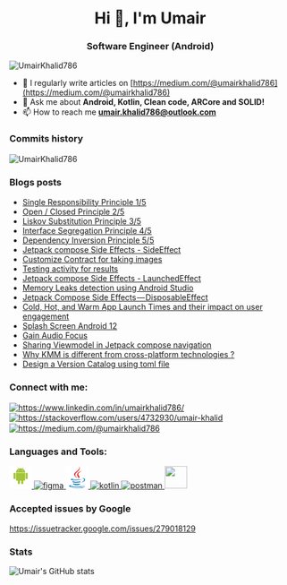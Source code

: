 
<h1 align="center">Hi 👋, I'm Umair</h1>
<h3 align="center">Software Engineer (Android)</h3>

<p align="left"> <img src="https://komarev.com/ghpvc/?username=UmairKhalid786&label=Profile%20views&color=0e75b6&style=flat" alt="UmairKhalid786" /> </p>

- 📝 I regularly write articles on [https://medium.com/@umairkhalid786](https://medium.com/@umairkhalid786)
- 💬 Ask me about **Android, Kotlin, Clean code, ARCore and SOLID!**
- 📫 How to reach me **umair.khalid786@outlook.com**
 
### Commits history
<p><img align="center" src="https://github-readme-streak-stats.herokuapp.com/?user=UmairKhalid786&" alt="UmairKhalid786" /></p>

### Blogs posts
<!-- BLOG-POST-LIST:START -->
- [Single Responsibility Principle 1/5](https://medium.com/@umairkhalid_36029/s-from-solid-principles-1-5-dc285c8a79ed)
- [Open / Closed Principle 2/5](https://medium.com/@umairkhalid_36029/o-from-solid-principles-2-5-4b7e1468da3a)
- [Liskov Substitution Principle 3/5](https://medium.com/@umairkhalid786/l-from-solid-principles-3-5-daa42fc3e853?)
- [Interface Segregation Principle 4/5](https://medium.com/@umairkhalid786/i-interface-segregation-from-solid-principles-4-5-dcbd7b029823)
- [Dependency Inversion Principle 5/5](https://medium.com/@umairkhalid786/d-dependency-inversion-from-solid-principles-5-5-ef3f72f65c6)
- [Jetpack compose Side Effects - SideEffect](https://medium.com/@umairkhalid786/jetpack-compose-side-effects-sideeffect-1e9995b6d423)
- [Customize Contract for taking images](https://medium.com/@umairkhalid786/customize-android-contracts-for-selecting-and-taking-images-f17427c6ee9f)
- [Testing activity for results](https://medium.com/@umairkhalid786/testing-activity-result-contract-by-decoupling-them-from-activity-code-faa0295f5f9c)
- [Jetpack compose Side Effects - LaunchedEffect](https://medium.com/@umairkhalid786/jetpack-compose-side-effects-launchedeffect-6a7c3676ad9d)
- [Memory Leaks detection using Android Studio](https://medium.com/@umairkhalid786/the-easiest-way-to-detect-and-fix-memory-leaks-using-android-studio-profiler-tool-and-weakreference-cd7c212908a1)
- [Jetpack Compose Side Effects — DisposableEffect](https://medium.com/@umairkhalid786/jetpack-compose-side-effects-disposableeffect-effects-that-require-cleanup-fb0861d2620c)
- [Cold, Hot, and Warm App Launch Times and their impact on user engagement](https://medium.com/@umairkhalid786/cold-hot-and-warm-app-launch-times-and-their-impact-on-user-engagement-d7b759bcc815)
- [Splash Screen Android 12](https://medium.com/@umairkhalid786/splash-screen-api-android-701cfaaf7b70)
- [Gain Audio Focus](https://medium.com/@umairkhalid786/gain-audio-focus-in-your-app-b7f81fd465bb)
- [Sharing Viewmodel in Jetpack compose navigation](https://medium.com/@umairkhalid786/sharing-viewmodel-within-jetpack-compose-navigation-using-hilt-c4f713cd3304)
- [Why KMM is different from cross-platform technologies ?](https://medium.com/@umairkhalid786/what-is-kmm-why-is-its-real-cross-platform-b7a403443972)
- [Design a Version Catalog using toml file](https://medium.com/@umairkhalid786/design-a-version-catalog-using-gradle-toml-file-ec80a966698a)
<!-- BLOG-POST-LIST:END -->

<h3 align="left">Connect with me:</h3>
<p align="left">
<a href="https://www.linkedin.com/in/umairkhalid786/" target="blank"><img align="center" src="https://cdn.jsdelivr.net/npm/simple-icons@3.0.1/icons/linkedin.svg" alt="https://www.linkedin.com/in/umairkhalid786/" height="30" width="40" /></a>
<a href="https://stackoverflow.com/users/4732930/umair-khalid" target="blank"><img align="center" src="https://cdn.jsdelivr.net/npm/simple-icons@3.0.1/icons/stackoverflow.svg" alt="https://stackoverflow.com/users/4732930/umair-khalid" height="30" width="40" /></a>
<a href="https://medium.com/@umairkhalid786" target="blank"><img align="center" src="https://cdn.jsdelivr.net/npm/simple-icons@3.0.1/icons/medium.svg" alt="https://medium.com/@umairkhalid786" height="30" width="40" /></a>
</p>

<h3 align="left">Languages and Tools:</h3>
<p align="left"> <a href="https://developer.android.com" target="_blank"> <img src="https://raw.githubusercontent.com/devicons/devicon/master/icons/android/android-original-wordmark.svg" alt="android" width="40" height="40"/> </a> <a href="https://www.figma.com/" target="_blank"> <img src="https://www.vectorlogo.zone/logos/figma/figma-icon.svg" alt="figma" width="40" height="40"/> </a> <a href="https://www.java.com" target="_blank"> <img src="https://raw.githubusercontent.com/devicons/devicon/master/icons/java/java-original.svg" alt="java" width="40" height="40"/> </a> <a href="https://kotlinlang.org" target="_blank"> <img src="https://www.vectorlogo.zone/logos/kotlinlang/kotlinlang-icon.svg" alt="kotlin" width="40" height="40"/> </a> <a href="https://postman.com" target="_blank"> <img src="https://www.vectorlogo.zone/logos/getpostman/getpostman-icon.svg" alt="postman" width="40" height="40"/> </a> <a href="https://www.javascript.com" target="_blank"> <img src="https://www.vectorlogo.zone/logos/javascript/javascript-icon.svg" width="40" height="40" /></a> </p>

### Accepted issues by Google 
https://issuetracker.google.com/issues/279018129

### Stats
![Umair's GitHub stats](https://github-readme-stats.vercel.app/api?username=UmairKhalid786&show_icons=true&theme=transparent)
